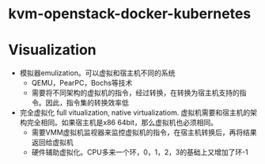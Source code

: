 # kvm-openstack-docker-kubernetes

# Visualization
- 模拟器emulization。可以虚拟和宿主机不同的系统
  - QEMU，PearPC，Bochs等技术
  - 需要将不同架构的虚拟机的指令，经过转换，在转换为宿主机支持的指令。因此，指令集的转换效率低
- 完全虚拟化 full vitualization, native virtualizatiom. 虚拟机需要和宿主机的架构完全相同。如果宿主机是x86 64bit，那么虚拟机也必须相同。
  - 需要VMM虚拟机监视器来监控虚拟机的指令，在宿主机转换后，再将结果返回给虚拟机
  - 硬件辅助虚拟化。CPU多来一个环，0，1，2，3的基础上又增加了环-1
